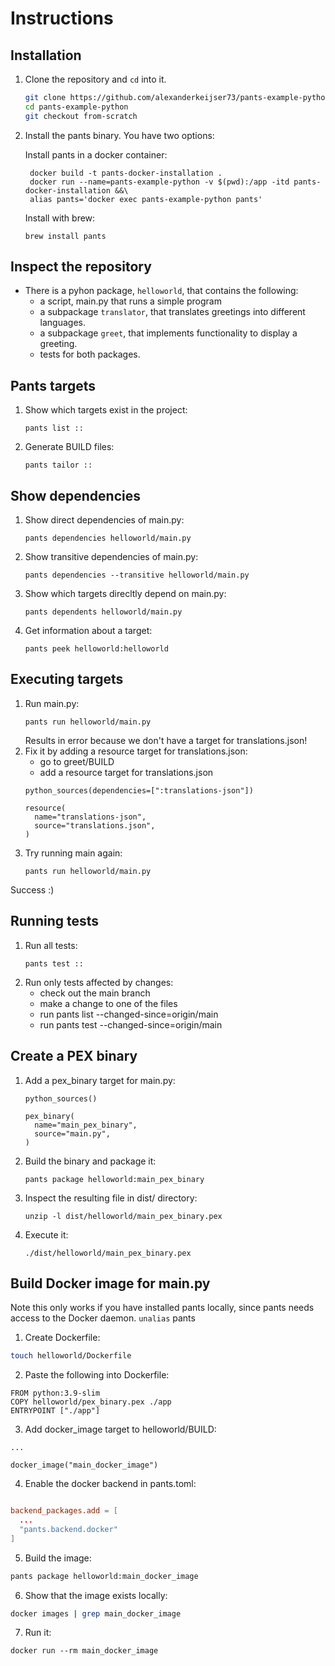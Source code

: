 # Instructions

## Installation
1. Clone the repository and `cd` into it.
   ```bash
   git clone https://github.com/alexanderkeijser73/pants-example-python
   cd pants-example-python
   git checkout from-scratch
   ```
2. Install the pants binary. You have two options:

   Install pants in a docker container:

   ```
    docker build -t pants-docker-installation .
    docker run --name=pants-example-python -v $(pwd):/app -itd pants-docker-installation &&\
    alias pants='docker exec pants-example-python pants'
    ```
   Install with brew: 
       
    ```
    brew install pants
    ```

## Inspect the repository
- There is a pyhon package, `helloworld`, that contains the following:
    - a script, main.py that runs a simple program
    - a subpackage `translator`, that translates greetings into different languages.
    - a subpackage `greet`, that implements functionality to display a greeting.
    - tests for both packages.

## Pants targets
1. Show which targets exist in the project:
    ```
    pants list ::
    ```
2. Generate BUILD files:
    ```
    pants tailor ::
    ```

## Show dependencies
1. Show direct dependencies of main.py:
    ```
    pants dependencies helloworld/main.py
    ```
2. Show transitive dependencies of main.py:
    ```
    pants dependencies --transitive helloworld/main.py 
    ```
3. Show which targets direcltly depend on main.py:
    ```
    pants dependents helloworld/main.py 
    ```
4. Get information about a target:
    ```
    pants peek helloworld:helloworld
    ```


## Executing targets
1. Run main.py:
    ```
    pants run helloworld/main.py
    ```
    Results in error because we don't have a target for translations.json!
2. Fix it by adding a resource target for translations.json:
    - go to greet/BUILD
    - add a resource target for translations.json
    ```
    python_sources(dependencies=[":translations-json"])

    resource(
      name="translations-json",
      source="translations.json",
    )
    ```
3. Try running main again:
    ```
    pants run helloworld/main.py
    ```

  Success :)


## Running tests
1. Run all tests:
    ```
    pants test ::
    ``` 
2. Run only tests affected by changes:
    - check out the main branch
    - make a change to one of the files
    - run pants list --changed-since=origin/main
    - run pants test --changed-since=origin/main


## Create a PEX binary
1. Add a pex_binary target for main.py:
    ```helloworld/BUILD
    python_sources()

    pex_binary(
      name="main_pex_binary",
      source="main.py",
    )
    ```
2. Build the binary and package it:
    ```
    pants package helloworld:main_pex_binary
    ```
3. Inspect the resulting file in dist/ directory:

    ```
    unzip -l dist/helloworld/main_pex_binary.pex
    ```
4. Execute it:
    ```
    ./dist/helloworld/main_pex_binary.pex
    ```


## Build Docker image for main.py
Note this only works if you have installed pants locally, since pants needs access to the Docker daemon.
`unalias` pants
1. Create Dockerfile:

```bash
touch helloworld/Dockerfile
```
2. Paste the following into Dockerfile:
```
FROM python:3.9-slim
COPY helloworld/pex_binary.pex ./app
ENTRYPOINT ["./app"]
```

3. Add docker_image target to helloworld/BUILD:

```helloworld/BUILD
...

docker_image("main_docker_image")
```
4. Enable the docker backend in pants.toml:
```toml

backend_packages.add = [
  ...
  "pants.backend.docker"
]
```
5. Build the image:
```bash
pants package helloworld:main_docker_image
```
6. Show that the image exists locally:
```bash
docker images | grep main_docker_image
```
7. Run it:
```
docker run --rm main_docker_image 
```
